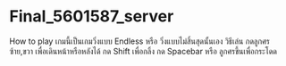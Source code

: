 # Final_5601587_server
How to play
เกมนี้เป็นเกมวิ่งแบบ Endless หรือ วิ่งแบบไม่สิ้นสุดนั้นเอง
วิธีเล่น 
กดลูกศรซ้าย,ขวา เพื่อเดินหน้าหรือหลังได้
กด Shift เพื่อกลิ้ง
กด Spacebar หรือ ลูกศรขึ้นเพื่อกระโดด
 
